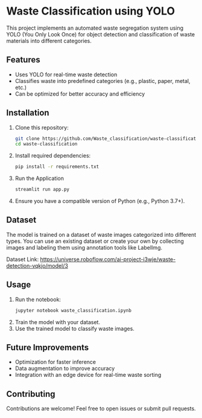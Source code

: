 # Waste Classification using YOLO

This project implements an automated waste segregation system using YOLO (You Only Look Once) for object detection and classification of waste materials into different categories.

## Features
- Uses YOLO for real-time waste detection
- Classifies waste into predefined categories (e.g., plastic, paper, metal, etc.)
- Can be optimized for better accuracy and efficiency

## Installation

1. Clone this repository:
   ```bash
   git clone https://github.com/Waste_classification/waste-classification.git
   cd waste-classification
   ```
2. Install required dependencies:
   ```bash
   pip install -r requirements.txt
   ```
3. Run the Application
   ```bash
   streamlit run app.py
   ```
4. Ensure you have a compatible version of Python (e.g., Python 3.7+).

## Dataset
The model is trained on a dataset of waste images categorized into different types. You can use an existing dataset or create your own by collecting images and labeling them using annotation tools like LabelImg.

Dataset Link: https://universe.roboflow.com/ai-project-i3wje/waste-detection-vqkjo/model/3

## Usage

1. Run the notebook:
   ```bash
   jupyter notebook waste_classification.ipynb
   ```
2. Train the model with your dataset.
3. Use the trained model to classify waste images.

## Future Improvements
- Optimization for faster inference
- Data augmentation to improve accuracy
- Integration with an edge device for real-time waste sorting

## Contributing
Contributions are welcome! Feel free to open issues or submit pull requests.

